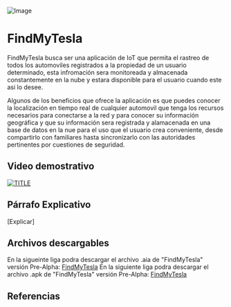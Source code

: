 ![Image](https://raw.githubusercontent.com/E3-Semana-Tec/ReporteAvances/master/Imagenes/tesla-logo-text-png-7_opt.png)

# FindMyTesla
FindMyTesla busca ser una aplicación de IoT que permita el rastreo de todos los automoviles registrados a la propiedad de un usuario determinado, esta infromación sera monitoreada y almacenada constantemente en la nube y estara disponible para el usuario cuando este asi lo desee.

Algunos de los beneficios que ofrece la aplicación es que puedes conocer la localización en tiempo real de cualquier automovil que tenga los recursos necesarios para conectarse a la red y para conocer su información geográfica y que su información sera registrada y alamacenada en una base de datos en la nue para el uso que el usuario crea conveniente, desde compartirlo con familiares hasta sincronizarlo con las autoridades pertinentes por cuestiones de seguridad.

## Video demostrativo
[![TITLE](https://img.youtube.com/vi/8n84DjIJGkA/0.jpg)](https://www.youtube.com/watch?v=8n84DjIJGkA)

## Párrafo Explicativo 
[Explicar]

## Archivos descargables 
En la sigueinte liga podra descargar el archivo .aia de "FindMyTesla" versión Pre-Alpha: [FindMyTesla](https://github.com/E3-Semana-Tec/AppIoT/blob/master/AppIoT%20(2).aia)
En la siguiente liga podra descargar el archivo .apk de "FindMyTesla" versión Pre-Alpha: [FindMyTesla](https://github.com/E3-Semana-Tec/AppIoT/blob/master/AppIoT.apk)

## Referencias 
